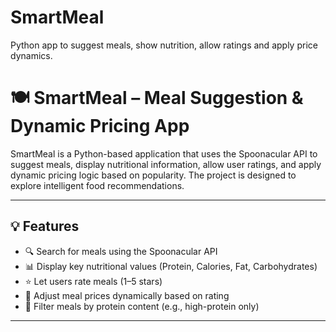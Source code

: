 # SmartMeal
Python app to suggest meals, show nutrition, allow ratings and apply price dynamics.
# 🍽️ SmartMeal – Meal Suggestion & Dynamic Pricing App

SmartMeal is a Python-based application that uses the Spoonacular API to suggest meals, display nutritional information, allow user ratings, and apply dynamic pricing logic based on popularity. The project is designed to explore intelligent food recommendations.

---

## 💡 Features

- 🔍 Search for meals using the Spoonacular API
- 📊 Display key nutritional values (Protein, Calories, Fat, Carbohydrates)
- ⭐ Let users rate meals (1–5 stars)
- 💸 Adjust meal prices dynamically based on rating
- 🥩 Filter meals by protein content (e.g., high-protein only)

---
